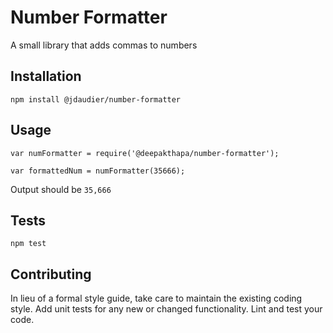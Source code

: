 Number Formatter
=========

A small library that adds commas to numbers

## Installation

  `npm install @jdaudier/number-formatter`

## Usage

    var numFormatter = require('@deepakthapa/number-formatter');

    var formattedNum = numFormatter(35666);
  
  
  Output should be `35,666`


## Tests

  `npm test`

## Contributing

In lieu of a formal style guide, take care to maintain the existing coding style. Add unit tests for any new or changed functionality. Lint and test your code.